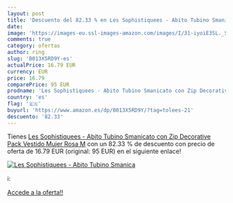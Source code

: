 ```yaml
---
layout: post
title: 'Descuento del 82.33 % en Les Sophistiquees - Abito Tubino Smanica'
date: 
image: 'https://images-eu.ssl-images-amazon.com/images/I/31-iyoiE3SL._SL200_.jpg'
comments: true
category: ofertas
author: ring
slug: 'B013X5RD9Y-es'
actualPrice: 16.79 EUR
currency: EUR
price: 16.79
comparePrice: 95 EUR
prodname: 'Les Sophistiquees - Abito Tubino Smanicato con Zip Decorative  Pack  Vestido Mujer  Rosa  M'
country: 'es'
flag: '🇪🇸'
buyurl: 'https://www.amazon.es/dp/B013X5RD9Y/?tag=tolees-21'
descuento: '82.33'
---
```


Tienes [Les Sophistiquees - Abito Tubino Smanicato con Zip Decorative  Pack  Vestido Mujer  Rosa  M](https://www.amazon.es/dp/B013X5RD9Y/?tag=tolees-21) con un 82.33 % de descuento con precio de oferta de 16.79 EUR (original: 95 EUR) en el siguiente enlace!

[![Les Sophistiquees - Abito Tubino Smanica](https://images-eu.ssl-images-amazon.com/images/I/31-iyoiE3SL._SL200_.jpg)](https://www.amazon.es/dp/B013X5RD9Y/?tag=tolees-21)

ℹ️:


[Accede a la oferta!!](https://www.amazon.es/dp/B013X5RD9Y/?tag=tolees-21)
